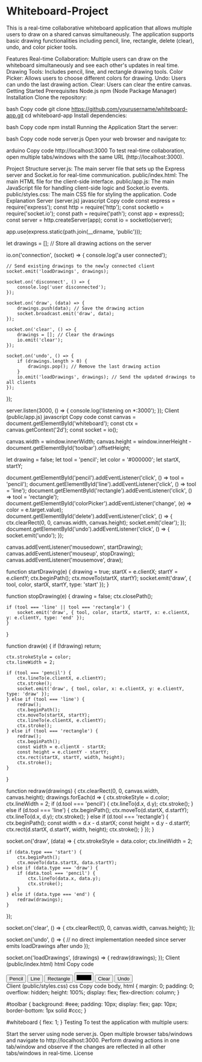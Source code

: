 # Whiteboard-Project
This is a real-time collaborative whiteboard application that allows multiple users to draw on a shared canvas simultaneously. The application supports basic drawing functionalities including pencil, line, rectangle, delete (clear), undo, and color picker tools.

Features
Real-time Collaboration: Multiple users can draw on the whiteboard simultaneously and see each other's updates in real time.
Drawing Tools: Includes pencil, line, and rectangle drawing tools.
Color Picker: Allows users to choose different colors for drawing.
Undo: Users can undo the last drawing action.
Clear: Users can clear the entire canvas.
Getting Started
Prerequisites
Node.js
npm (Node Package Manager)
Installation
Clone the repository:

bash
Copy code
git clone https://github.com/yourusername/whiteboard-app.git
cd whiteboard-app
Install dependencies:

bash
Copy code
npm install
Running the Application
Start the server:

bash
Copy code
node server.js
Open your web browser and navigate to:

arduino
Copy code
http://localhost:3000
To test real-time collaboration, open multiple tabs/windows with the same URL (http://localhost:3000).

Project Structure
server.js: The main server file that sets up the Express server and Socket.io for real-time communication.
public/index.html: The main HTML file for the client-side interface.
public/app.js: The main JavaScript file for handling client-side logic and Socket.io events.
public/styles.css: The main CSS file for styling the application.
Code Explanation
Server (server.js)
javascript
Copy code
const express = require('express');
const http = require('http');
const socketIo = require('socket.io');
const path = require('path');
const app = express();
const server = http.createServer(app);
const io = socketIo(server);

app.use(express.static(path.join(__dirname, 'public')));

let drawings = []; // Store all drawing actions on the server

io.on('connection', (socket) => {
    console.log('a user connected');

    // Send existing drawings to the newly connected client
    socket.emit('loadDrawings', drawings);

    socket.on('disconnect', () => {
        console.log('user disconnected');
    });

    socket.on('draw', (data) => {
        drawings.push(data); // Save the drawing action
        socket.broadcast.emit('draw', data);
    });

    socket.on('clear', () => {
        drawings = []; // Clear the drawings
        io.emit('clear');
    });

    socket.on('undo', () => {
        if (drawings.length > 0) {
            drawings.pop(); // Remove the last drawing action
        }
        io.emit('loadDrawings', drawings); // Send the updated drawings to all clients
    });
});

server.listen(3000, () => {
    console.log('listening on *:3000');
});
Client (public/app.js)
javascript
Copy code
const canvas = document.getElementById('whiteboard');
const ctx = canvas.getContext('2d');
const socket = io();

canvas.width = window.innerWidth;
canvas.height = window.innerHeight - document.getElementById('toolbar').offsetHeight;

let drawing = false;
let tool = 'pencil';
let color = '#000000';
let startX, startY;

document.getElementById('pencil').addEventListener('click', () => tool = 'pencil');
document.getElementById('line').addEventListener('click', () => tool = 'line');
document.getElementById('rectangle').addEventListener('click', () => tool = 'rectangle');
document.getElementById('colorPicker').addEventListener('change', (e) => color = e.target.value);
document.getElementById('delete').addEventListener('click', () => {
    ctx.clearRect(0, 0, canvas.width, canvas.height);
    socket.emit('clear');
});
document.getElementById('undo').addEventListener('click', () => {
    socket.emit('undo');
});

canvas.addEventListener('mousedown', startDrawing);
canvas.addEventListener('mouseup', stopDrawing);
canvas.addEventListener('mousemove', draw);

function startDrawing(e) {
    drawing = true;
    startX = e.clientX;
    startY = e.clientY;
    ctx.beginPath();
    ctx.moveTo(startX, startY);
    socket.emit('draw', { tool, color, startX, startY, type: 'start' });
}

function stopDrawing(e) {
    drawing = false;
    ctx.closePath();

    if (tool === 'line' || tool === 'rectangle') {
        socket.emit('draw', { tool, color, startX, startY, x: e.clientX, y: e.clientY, type: 'end' });
    }
}

function draw(e) {
    if (!drawing) return;

    ctx.strokeStyle = color;
    ctx.lineWidth = 2;

    if (tool === 'pencil') {
        ctx.lineTo(e.clientX, e.clientY);
        ctx.stroke();
        socket.emit('draw', { tool, color, x: e.clientX, y: e.clientY, type: 'draw' });
    } else if (tool === 'line') {
        redraw();
        ctx.beginPath();
        ctx.moveTo(startX, startY);
        ctx.lineTo(e.clientX, e.clientY);
        ctx.stroke();
    } else if (tool === 'rectangle') {
        redraw();
        ctx.beginPath();
        const width = e.clientX - startX;
        const height = e.clientY - startY;
        ctx.rect(startX, startY, width, height);
        ctx.stroke();
    }
}

function redraw(drawings) {
    ctx.clearRect(0, 0, canvas.width, canvas.height);
    drawings.forEach(d => {
        ctx.strokeStyle = d.color;
        ctx.lineWidth = 2;
        if (d.tool === 'pencil') {
            ctx.lineTo(d.x, d.y);
            ctx.stroke();
        } else if (d.tool === 'line') {
            ctx.beginPath();
            ctx.moveTo(d.startX, d.startY);
            ctx.lineTo(d.x, d.y);
            ctx.stroke();
        } else if (d.tool === 'rectangle') {
            ctx.beginPath();
            const width = d.x - d.startX;
            const height = d.y - d.startY;
            ctx.rect(d.startX, d.startY, width, height);
            ctx.stroke();
        }
    });
}

socket.on('draw', (data) => {
    ctx.strokeStyle = data.color;
    ctx.lineWidth = 2;

    if (data.type === 'start') {
        ctx.beginPath();
        ctx.moveTo(data.startX, data.startY);
    } else if (data.type === 'draw') {
        if (data.tool === 'pencil') {
            ctx.lineTo(data.x, data.y);
            ctx.stroke();
        }
    } else if (data.type === 'end') {
        redraw(drawings);
    }
});

socket.on('clear', () => {
    ctx.clearRect(0, 0, canvas.width, canvas.height);
});

socket.on('undo', () => {
    // no direct implementation needed since server emits loadDrawings after undo
});

socket.on('loadDrawings', (drawings) => {
    redraw(drawings);
});
Client (public/index.html)
html
Copy code
<!DOCTYPE html>
<html lang="en">
<head>
    <meta charset="UTF-8">
    <meta name="viewport" content="width=device-width, initial-scale=1.0">
    <title>Virtual Whiteboard</title>
    <link rel="stylesheet" href="styles.css">
</head>
<body>
    <div id="toolbar">
        <button id="pencil">Pencil</button>
        <button id="line">Line</button>
        <button id="rectangle">Rectangle</button>
        <input type="color" id="colorPicker" value="#000000">
        <button id="delete">Clear</button>
        <button id="undo">Undo</button>
    </div>
    <canvas id="whiteboard"></canvas>
    <script src="/socket.io/socket.io.js"></script>
    <script src="app.js"></script>
</body>
</html>
Client (public/styles.css)
css
Copy code
body, html {
    margin: 0;
    padding: 0;
    overflow: hidden;
    height: 100%;
    display: flex;
    flex-direction: column;
}

#toolbar {
    background: #eee;
    padding: 10px;
    display: flex;
    gap: 10px;
    border-bottom: 1px solid #ccc;
}

#whiteboard {
    flex: 1;
}
Testing
To test the application with multiple users:

Start the server using node server.js.
Open multiple browser tabs/windows and navigate to http://localhost:3000.
Perform drawing actions in one tab/window and observe if the changes are reflected in all other tabs/windows in real-time.
License
